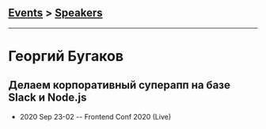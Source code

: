 ## [Events](../README.md) > [Speakers](../speakers.md)
---

# Георгий Бугаков

## Делаем корпоративный суперапп на базе Slack и Node.js
- 2020 Sep 23-02 -- Frontend Conf 2020 (Live)    
